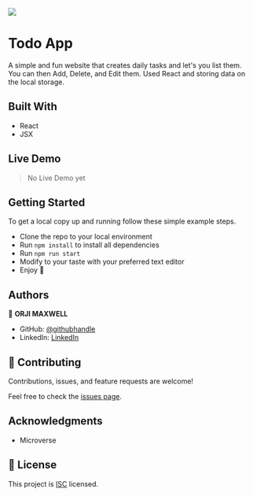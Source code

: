 ![](https://img.shields.io/badge/Microverse-blueviolet)

# Todo App
A simple and fun website that creates daily tasks and let's you list them. You can then Add, Delete, and Edit them. Used React and storing data on the local storage.


## Built With

- React
- JSX


## Live Demo
> No Live Demo yet


## Getting Started

To get a local copy up and running follow these simple example steps.

- Clone the repo to your local environment
- Run `npm install` to install all dependencies
- Run `npm run start`
- Modify to your taste with your preferred text editor
- Enjoy :hugs:

## Authors

👤 **ORJI MAXWELL**

- GitHub: [@githubhandle](https://github.com/Maxwell011)
- LinkedIn: [LinkedIn](https://www.linkedin.com/in/chukwuemeka-orji-50b766241/)


## 🤝 Contributing

Contributions, issues, and feature requests are welcome!

Feel free to check the [issues page](../../issues/).

## Acknowledgments

- Microverse

## 📝 License

This project is [ISC](https://en.wikipedia.org/wiki/ISC_license) licensed.
